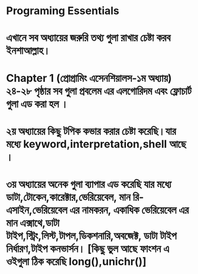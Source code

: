 # Programing Essentials
# এখানে সব অধ্যায়ের জরুরি তথ্য গুলা রাখার চেষ্টা করব ইনশাআল্লাহ।

# Chapter 1 (প্রোগ্রামিং এসেনশিয়ালস-১ম অধ্যায়) ২৪-২৮ পৃষ্ঠার সব গুলা প্রবলেম এর এলগোরিদম এবং ফ্লোচার্ট গুলা এড করা হল ।

# ২য় অধ্যায়ের কিছু টপিক কভার করার চেষ্টা করেছি।যার মধ্যে keyword,interpretation,shell আছে ।

# ৩য় অধ্যায়ের অনেক গুলা ব্যাপার এড করেছি যার মধ্যে ডাটা,টোকেন,কারেক্টার,ভেরিয়েবেল, মান রি-এসাইন,ভেরিয়েবেল এর নামকরন, একাধিক ভেরিয়েবেল এর মান এক্সাথে,ডাটা টাইপ,স্ট্রিং,লিস্ট,টাপল,ডিকশনারি,অবজেক্ট, ডাটা টাইপ নির্ধারণ,টাইপ কনভার্সন। [কিছু ভুল আছে ফাংশন এ ওইগুলা ঠিক করেছি long(),unichr()]
